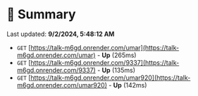 # 📖 Summary
Last updated: **9/2/2024, 5:48:12 AM**

- `GET` [https://talk-m6gd.onrender.com/umar](https://talk-m6gd.onrender.com/umar) - **Up** (265ms)
- `GET` [https://talk-m6gd.onrender.com/9337](https://talk-m6gd.onrender.com/9337) - **Up** (135ms)
- `GET` [https://talk-m6gd.onrender.com/umar920](https://talk-m6gd.onrender.com/umar920) - **Up** (142ms)

